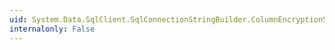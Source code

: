 ```yaml
---
uid: System.Data.SqlClient.SqlConnectionStringBuilder.ColumnEncryptionSetting
internalonly: False
---
```

